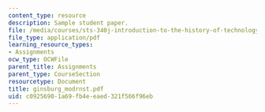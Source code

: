 ```yaml
---
content_type: resource
description: Sample student paper.
file: /media/courses/sts-340j-introduction-to-the-history-of-technology-fall-2006/c09256901a69fb4eeaed321f566f96eb_ginsburg_modrnst.pdf
file_type: application/pdf
learning_resource_types:
- Assignments
ocw_type: OCWFile
parent_title: Assignments
parent_type: CourseSection
resourcetype: Document
title: ginsburg_modrnst.pdf
uid: c0925690-1a69-fb4e-eaed-321f566f96eb
---
```

